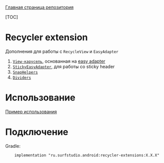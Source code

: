 [Главная страница репозитория](/docs/main.md)

[TOC]

# Recycler extension

Дополнения для работы с `RecycleView` и `EasyAdapter`

1. [`View-карусель`][carousel], основанная на [easy adapter](/easyadapter/lib-easyadapter/README.md)
2. [`StickyEasyAdapter`][sticky], для работы со sticky header
3. [`SnapHelpers`][snap]
4. [`Dividers`][divider]

# Использование
[Пример использования](../sample)

# Подключение
Gradle:
```
    implementation "ru.surfstudio.android:recycler-extensions:X.X.X"
```


[carousel]: src/main/java/ru/surfstudio/android/recycler/extension/CarouselView.kt
[sticky]: src/main/java/ru/surfstudio/android/recycler/extension/sticky/StickyEasyAdapter.kt
[snap]: src/main/java/ru/surfstudio/android/recycler/extension/snaphelper
[divider]: src/main/java/ru/surfstudio/android/recycler/extension/divider/DividerItemDecoration.kt